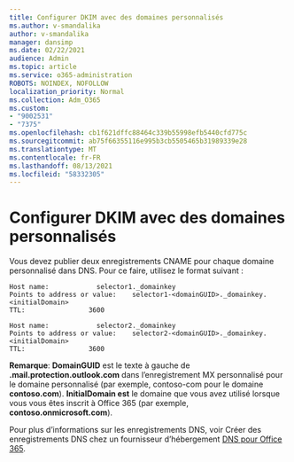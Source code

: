 ```yaml
---
title: Configurer DKIM avec des domaines personnalisés
ms.author: v-smandalika
author: v-smandalika
manager: dansimp
ms.date: 02/22/2021
audience: Admin
ms.topic: article
ms.service: o365-administration
ROBOTS: NOINDEX, NOFOLLOW
localization_priority: Normal
ms.collection: Adm_O365
ms.custom:
- "9002531"
- "7375"
ms.openlocfilehash: cb1f621dffc88464c339b55998efb5440cfd775c
ms.sourcegitcommit: ab75f66355116e995b3cb5505465b31989339e28
ms.translationtype: MT
ms.contentlocale: fr-FR
ms.lasthandoff: 08/13/2021
ms.locfileid: "58332305"
---
```

# <a name="set-up-dkim-with-custom-domains"></a>Configurer DKIM avec des domaines personnalisés

Vous devez publier deux enregistrements CNAME pour chaque domaine personnalisé dans DNS. Pour ce faire, utilisez le format suivant :

```console
Host name:            selector1._domainkey
Points to address or value:    selector1-<domainGUID>._domainkey.<initialDomain>
TTL:                3600

Host name:            selector2._domainkey
Points to address or value:    selector2-<domainGUID>._domainkey.<initialDomain>
TTL:                3600
```
**Remarque**: **DomainGUID** est le texte à gauche de **.mail.protection.outlook.com** dans l’enregistrement MX personnalisé pour le domaine personnalisé (par exemple, contoso-com pour le domaine **contoso.com**). **InitialDomain est** le domaine que vous avez utilisé lorsque vous vous êtes inscrit à Office 365 (par exemple, **contoso.onmicrosoft.com**).

Pour plus d’informations sur les enregistrements DNS, voir Créer des enregistrements DNS chez un fournisseur d’hébergement [DNS pour Office 365](https://docs.microsoft.com/microsoft-365/admin/get-help-with-domains/create-dns-records-at-any-dns-hosting-provider).